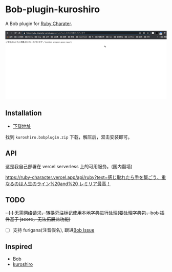 # Bob-plugin-kuroshiro

A Bob plugin for [Ruby Charater](https://en.wikipedia.org/wiki/Ruby_character).

![quickstart](quickstart.gif)


## Installation

- [下载地址](https://github.com/EliazTray/bob-plugin-kuroshiro/releases/)

找到 `kuroshiro.bobplugin.zip` 下载，解压后，双击安装即可。

## API

这是我自己部署在 vercel serverless 上的可用服务。(国内翻墙)

[https://ruby-character.vercel.app/api/ruby?text=感じ取れたら手を繋ごう、重なるのは人生のライン%20and%20 レミリア最高！](https://ruby-character.vercel.app/api/ruby?text=%E6%84%9F%E3%81%98%E5%8F%96%E3%82%8C%E3%81%9F%E3%82%89%E6%89%8B%E3%82%92%E7%B9%8B%E3%81%94%E3%81%86%E3%80%81%E9%87%8D%E3%81%AA%E3%82%8B%E3%81%AE%E3%81%AF%E4%BA%BA%E7%94%9F%E3%81%AE%E3%83%A9%E3%82%A4%E3%83%B3%20and%20%E3%83%AC%E3%83%9F%E3%83%AA%E3%82%A2%E6%9C%80%E9%AB%98%EF%BC%81)

## TODO

~~- [ ] 无需网络请求，转换旁注标记使用本地字典进行处理(要处理字典包，bob 插件基于 jscore，无法拓展此功能)~~
- [ ] 支持 furigana(注音假名), 跟进[Bob Issue](https://github.com/ripperhe/Bob/issues/162)

## Inspired

- [Bob](https://github.com/ripperhe/Bob/)
- [kuroshiro](https://github.com/hexenq/kuroshiro/)
